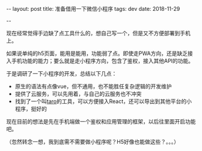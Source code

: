 --
layout: post
title: 准备借用一下微信小程序
tags: dev
date: 2018-11-29

--

现在经常觉得手边缺了点工具什么的，想自己写一个，但是又不方便部署到手机上。

如果说单纯的h5页面，能用是能用，功能弱了点。即使走PWA方向，还是缺乏接入手机功能的能力；要么就是走小程序方向，包含了鉴权，接入其他API的功能。

于是调研了一下小程序的开发，总结以下几点：

 * 原生的语法有点像vue，但不通用，也不能胜任复杂逻辑的开发维护
 * 提供了云服务，可以先用着，与自己的云服务也不冲突
 * 找到了一个叫[taro](https://nervjs.github.io/taro/docs/GETTING-STARTED.html)的工具，可以方便接入React，还可以导出到其他平台的小程序，挺好的

现在目前的想法是先在手机端做一个鉴权和应用管理的框架，以后往里面开启功能吧。

（忽然转念一想，我到底需不需要做小程序呢？H5好像也能做这些？。。。）



